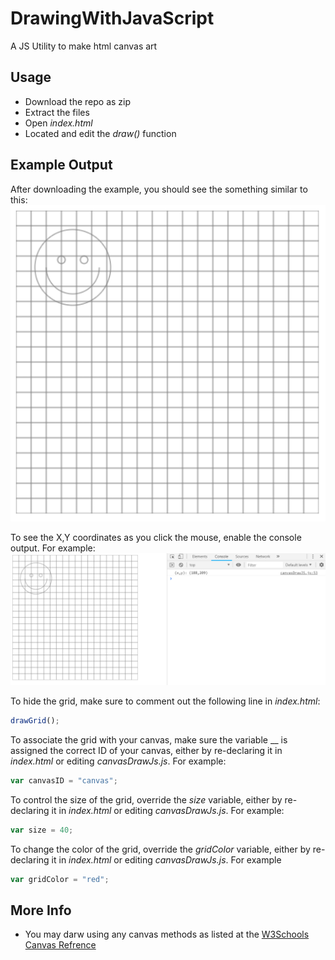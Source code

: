 # DrawingWithJavaScript
A JS Utility to make html canvas art

## Usage 
* Download the repo as zip
* Extract the files
* Open _index.html_
* Located and edit the _draw()_ function

## Example Output
After downloading the example, you should see the something similar to this: 
![DrawingWithJavaScriptExample1](img/example1.PNG)

To see the X,Y coordinates as you click the mouse, enable the console output. For example: 
![DrawingWithJavaScriptExample1](img/example2.PNG)

To hide the grid, make sure to comment out the following line in _index.html_: 
```javascript
drawGrid();
```

To associate the grid with your canvas, make sure the variable __ is assigned the correct ID of your canvas, either by re-declaring it in _index.html_ or editing _canvasDrawJs.js_. For example: 
```javascript
var canvasID = "canvas"; 
```

To control the size of the grid, override the _size_ variable, either by re-declaring it in _index.html_ or editing _canvasDrawJs.js_. For example: 
```javascript
var size = 40;
```

To change the color of the grid, override the _gridColor_ variable, either by re-declaring it in _index.html_ or editing _canvasDrawJs.js_. For example
```javascript
var gridColor = "red";
```

## More Info 
* You may darw using any canvas methods as listed at the [W3Schools Canvas Refrence](https://www.w3schools.com/graphics/canvas_reference.asp) 
